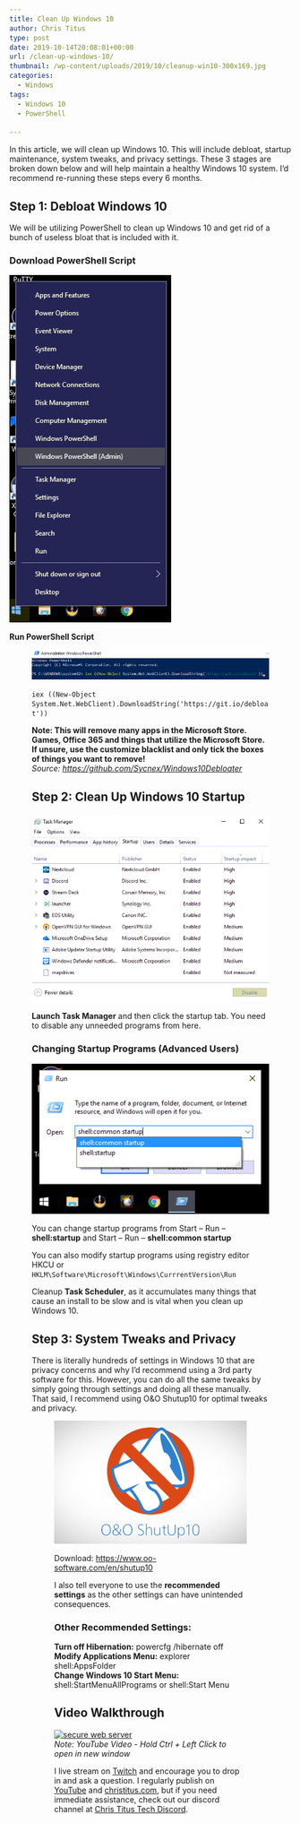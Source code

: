 ```yaml
---
title: Clean Up Windows 10
author: Chris Titus
type: post
date: 2019-10-14T20:08:01+00:00
url: /clean-up-windows-10/
thumbnail: /wp-content/uploads/2019/10/cleanup-win10-300x169.jpg
categories:
  - Windows
tags:
  - Windows 10
  - PowerShell

---
```

In this article, we will clean up Windows 10. This will include debloat, startup maintenance, system tweaks, and privacy settings. These 3 stages are broken down below and will help maintain a healthy Windows 10 system. I&#8217;d recommend re-running these steps every 6 months. <!--more-->

## Step 1: Debloat Windows 10

We will be utilizing PowerShell to clean up Windows 10 and get rid of a bunch of useless bloat that is included with it. 

### Download PowerShell Script<figure class="wp-block-image">

![Screenshot_20191014_144201](../../wp-content/uploads/2019/10/Screenshot_20191014_144201.png) 

**Run PowerShell Script**<figure class="wp-block-image">

![runcmd](../../wp-content/uploads/2019/10/runcmd.png) 

`iex ((New-Object System.Net.WebClient).DownloadString('https://git.io/debloat'))`

**Note: This will remove many apps in the Microsoft Store. Games, Office 365 and things that utilize the Microsoft Store. If unsure, use the customize blacklist and only tick the boxes of things you want to remove!**  
_Source: https://github.com/Sycnex/Windows10Debloater_

## Step 2: Clean Up Windows 10 Startup<figure class="wp-block-image">

![taskmanager](../../wp-content/uploads/2019/10/taskmanager.png) 

**Launch Task Manager** and then click the startup tab. You need to disable any unneeded programs from here. 

### Changing Startup Programs (Advanced Users)<figure class="wp-block-image">

![startup10](../../wp-content/uploads/2019/10/startup10.png) 

You can change startup programs from Start &#8211; Run &#8211; **shell:startup** and Start &#8211; Run &#8211; **shell:common startup** 

You can also modify startup programs using registry editor HKCU or `HKLM\Software\Microsoft\Windows\CurrrentVersion\Run`

Cleanup **Task Scheduler**, as it accumulates many things that cause an install to be slow and is vital when you clean up Windows 10. 

## Step 3: System Tweaks and Privacy

There is literally hundreds of settings in Windows 10 that are privacy concerns and why I&#8217;d recommend using a 3rd party software for this. However, you can do all the same tweaks by simply going through settings and doing all these manually. That said, I recommend using O&O Shutup10 for optimal tweaks and privacy. <figure class="wp-block-image">

![oo-shutup10](../../wp-content/uploads/2019/10/oo-shutup10.png) 

Download: <https://www.oo-software.com/en/shutup10>

I also tell everyone to use the **recommended settings** as the other settings can have unintended consequences. 

### Other Recommended Settings:

**Turn off Hibernation:** powercfg /hibernate off  
**Modify Applications Menu:** explorer shell:AppsFolder  
**Change Windows 10 Start Menu:** shell:StartMenuAllPrograms or shell:Start Menu

## Video Walkthrough
[![secure web server](https://img.youtube.com/vi/mWHiP9K8fQ0/0.jpg)](https://www.youtube.com/watch?v=mWHiP9K8fQ0)  
_Note: YouTube Video - Hold Ctrl + Left Click to open in new window_

I live stream on [Twitch][1] and encourage you to drop in and ask a question. I regularly publish on [YouTube][2] and [christitus.com][3], but if you need immediate assistance, check out our discord channel at [Chris Titus Tech Discord][4].

 [1]: https://twitch.tv/christitustech
 [2]: https://www.youtube.com/c/ChrisTitusTech
 [3]: https://www.christitus.com/
 [4]: https://www.christitus.com/discord
